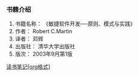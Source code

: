 ### 书籍介绍
1. 书籍名称： 《敏捷软件开发──原则、模式与实践》
1. 作者： Robert C.Martin
1. 译者： 邓辉
1. 出版社： 清华大学出版社
1. 版次： 2003年9月第1版

[读书笔记[org格式]](./AgileDevelopment.org)
